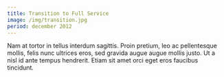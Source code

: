 ```yaml
---
title: Transition to Full Service
image: /img/transition.jpg
period: december 2012
---
```

Nam at tortor in tellus interdum sagittis. Proin pretium, leo ac pellentesque mollis, felis nunc ultrices eros, sed gravida augue augue mollis justo. Ut a nisl id ante tempus hendrerit. Etiam sit amet orci eget eros faucibus tincidunt.
